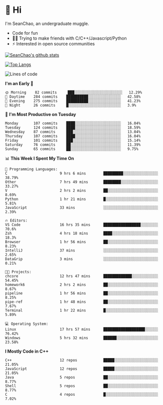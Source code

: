 # 👋 Hi
I'm SeanChao, an undergraduate muggle.

- Code for fun
- 👨‍💻 Trying to make friends with C/C++/Javascript/Python
- ⚡ Interested in open source communities

[![SeanChao's github stats](https://i-github-readme-stats.vercel.app/api?username=seanchao&show_icons=true)](https://github.com/anuraghazra/github-readme-stats)

[![Top Langs](https://i-github-readme-stats.vercel.app/api/top-langs/?username=seanchao&layout=compact)](https://github.com/anuraghazra/github-readme-stats)

<!--START_SECTION:waka-->
![Lines of code](https://img.shields.io/badge/From%20Hello%20World%20I%27ve%20Written-1.6%20million%20lines%20of%20code-blue)

**I'm an Early 🐤** 

```text
🌞 Morning    82 commits     ███░░░░░░░░░░░░░░░░░░░░░░   12.29% 
🌆 Daytime    284 commits    ██████████░░░░░░░░░░░░░░░   42.58% 
🌃 Evening    275 commits    ██████████░░░░░░░░░░░░░░░   41.23% 
🌙 Night      26 commits     █░░░░░░░░░░░░░░░░░░░░░░░░   3.9%

```
📅 **I'm Most Productive on Tuesday** 

```text
Monday       107 commits    ████░░░░░░░░░░░░░░░░░░░░░   16.04% 
Tuesday      124 commits    ████░░░░░░░░░░░░░░░░░░░░░   18.59% 
Wednesday    87 commits     ███░░░░░░░░░░░░░░░░░░░░░░   13.04% 
Thursday     107 commits    ████░░░░░░░░░░░░░░░░░░░░░   16.04% 
Friday       101 commits    ███░░░░░░░░░░░░░░░░░░░░░░   15.14% 
Saturday     76 commits     ██░░░░░░░░░░░░░░░░░░░░░░░   11.39% 
Sunday       65 commits     ██░░░░░░░░░░░░░░░░░░░░░░░   9.75%

```


📊 **This Week I Spent My Time On** 

```text
💬 Programming Languages: 
C                        9 hrs 6 mins        █████████░░░░░░░░░░░░░░░░   38.79% 
Other                    7 hrs 49 mins       ████████░░░░░░░░░░░░░░░░░   33.27% 
V                        2 hrs 2 mins        ██░░░░░░░░░░░░░░░░░░░░░░░   8.69% 
Python                   1 hr 21 mins        █░░░░░░░░░░░░░░░░░░░░░░░░   5.81% 
JavaScript               33 mins             ░░░░░░░░░░░░░░░░░░░░░░░░░   2.39%

🔥 Editors: 
VS Code                  16 hrs 35 mins      █████████████████░░░░░░░░   70.6% 
Zsh                      4 hrs 18 mins       ████░░░░░░░░░░░░░░░░░░░░░   18.3% 
Browser                  1 hr 56 mins        ██░░░░░░░░░░░░░░░░░░░░░░░   8.23% 
IntelliJ                 37 mins             ░░░░░░░░░░░░░░░░░░░░░░░░░   2.65% 
DataGrip                 3 mins              ░░░░░░░░░░░░░░░░░░░░░░░░░   0.21%

🐱‍💻 Projects: 
chcore                   12 hrs 47 mins      █████████████░░░░░░░░░░░░   54.45% 
homework6                2 hrs 2 mins        ██░░░░░░░░░░░░░░░░░░░░░░░   8.67% 
pipeline                 1 hr 56 mins        ██░░░░░░░░░░░░░░░░░░░░░░░   8.25% 
pipe-ref                 1 hr 48 mins        ██░░░░░░░░░░░░░░░░░░░░░░░   7.67% 
Terminal                 1 hr 22 mins        █░░░░░░░░░░░░░░░░░░░░░░░░   5.89%

💻 Operating System: 
Linux                    17 hrs 57 mins      ███████████████████░░░░░░   76.42% 
Windows                  5 hrs 32 mins       ██████░░░░░░░░░░░░░░░░░░░   23.58%

```

**I Mostly Code in C++** 

```text
C++                      12 repos            █████░░░░░░░░░░░░░░░░░░░░   21.05% 
JavaScript               12 repos            █████░░░░░░░░░░░░░░░░░░░░   21.05% 
Java                     5 repos             ██░░░░░░░░░░░░░░░░░░░░░░░   8.77% 
Shell                    5 repos             ██░░░░░░░░░░░░░░░░░░░░░░░   8.77% 
C                        4 repos             █░░░░░░░░░░░░░░░░░░░░░░░░   7.02%

```



<!--END_SECTION:waka-->

